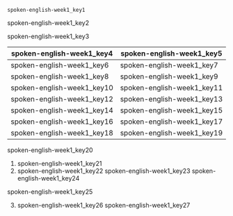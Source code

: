 ```ngMeta
spoken-english-week1_key1
```

spoken-english-week1_key2


spoken-english-week1_key3
 
|spoken-english-week1_key4|spoken-english-week1_key5|
|-----------|-----------|
|spoken-english-week1_key6|spoken-english-week1_key7|
|spoken-english-week1_key8|spoken-english-week1_key9|
|spoken-english-week1_key10|spoken-english-week1_key11|
|spoken-english-week1_key12|spoken-english-week1_key13|
|spoken-english-week1_key14|spoken-english-week1_key15|
|spoken-english-week1_key16|spoken-english-week1_key17|
|spoken-english-week1_key18|spoken-english-week1_key19|

spoken-english-week1_key20
1) spoken-english-week1_key21
2) spoken-english-week1_key22
spoken-english-week1_key23
spoken-english-week1_key24


spoken-english-week1_key25



3) spoken-english-week1_key26
spoken-english-week1_key27
